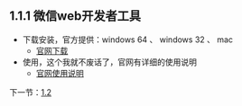 ## 1.1.1 微信web开发者工具

* 下载安装，官方提供：windows 64 、 windows 32 、 mac
    * [官网下载](https://mp.weixin.qq.com/debug/wxadoc/dev/devtools/download.html)
* 使用，这个我就不废话了，官网有详细的使用说明
    * [官网使用说明](https://mp.weixin.qq.com/debug/wxadoc/dev/devtools/devtools.html)


下一节：[1.2 ]()